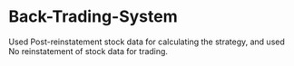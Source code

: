 # Back-Trading-System
Used Post-reinstatement stock data for calculating the strategy, and used No reinstatement of stock data for trading.
